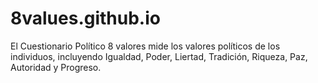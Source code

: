 # 8values.github.io
El Cuestionario Político 8 valores mide los valores políticos de los individuos, incluyendo Igualdad, Poder, Liertad, Tradición, Riqueza, Paz, Autoridad y Progreso.
